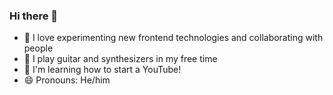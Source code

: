 ### Hi there 👋

- 🌱 I love experimenting new frontend technologies and collaborating with people
- 🎸 I play guitar and synthesizers in my free time
- 🎥 I'm learning how to start a YouTube!
- 😄 Pronouns: He/him
